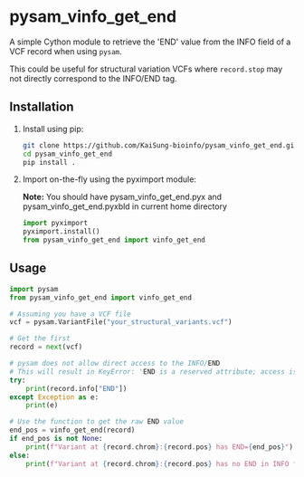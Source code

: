 # pysam_vinfo_get_end

A simple Cython module to retrieve the 'END' value from the INFO field of a VCF record when using `pysam`.

This could be useful for structural variation VCFs where `record.stop` may not directly correspond to the INFO/END tag.

## Installation

 1. Install using pip:

    ```bash
    git clone https://github.com/KaiSung-bioinfo/pysam_vinfo_get_end.git
    cd pysam_vinfo_get_end
    pip install .
    ```
2. Import on-the-fly using the pyximport module:
    
    **Note:** You should have pysam_vinfo_get_end.pyx and pysam_vinfo_get_end.pyxbld in current home directory
    ```python
    import pyximport
    pyximport.install()
    from pysam_vinfo_get_end import vinfo_get_end
    ```

## Usage

```python
import pysam
from pysam_vinfo_get_end import vinfo_get_end

# Assuming you have a VCF file
vcf = pysam.VariantFile("your_structural_variants.vcf")

# Get the first
record = next(vcf)

# pysam does not allow direct access to the INFO/END
# This will result in KeyError: 'END is a reserved attribute; access is via record.stop'
try:
    print(record.info["END"])
except Exception as e:
    print(e)

# Use the function to get the raw END value
end_pos = vinfo_get_end(record)
if end_pos is not None:
    print(f"Variant at {record.chrom}:{record.pos} has END={end_pos}")
else:
    print(f"Variant at {record.chrom}:{record.pos} has no END in INFO field")
